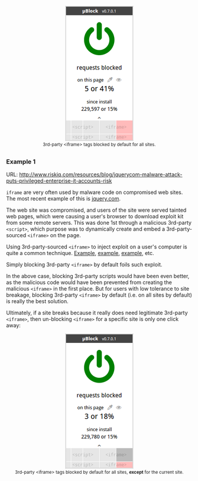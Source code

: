 <p align="center"><img src="https://raw.githubusercontent.com/gorhill/uBlock/master/doc/img/dynamic-filtering-7.png" /><br><sup>3rd-party &lt;iframe&gt; tags blocked by default for all sites.</sup></p>

### Example 1

URL: <http://www.riskiq.com/resources/blog/jquerycom-malware-attack-puts-privileged-enterprise-it-accounts-risk>

`iframe` are very often used by malware code on compromised web sites. The most recent example of this is [jquery.com](http://blog.jquery.com/2014/09/24/update-on-jquery-com-compromises/).

The web site was compromised, and users of the site were served tainted web pages, which were causing a user's browser to download exploit kit from some remote servers. This was done 1st through a malicious 3rd-party `<script>`, which purpose was to dynamically create and embed a 3rd-party-sourced `<iframe>` on the page.

Using 3rd-party-sourced `<iframe>` to inject exploit on a user's computer is quite a common technique. [Example](http://arstechnica.com/security/2013/10/hackers-compromise-official-php-website-infect-visitors-with-malware/), [example](http://www.wired.com/2013/08/freedom-hosting/), [example](http://blog.armorize.com/2011/07/willysycom-mass-injection-ongoing.html), etc.

Simply blocking 3rd-party `<iframe>` by default foils such exploit.

In the above case, blocking 3rd-party scripts would have been even better, as the malicious code would have been prevented from creating the malicious `<iframe>` in the first place. But for users with low tolerance to site breakage, blocking 3rd-party `<iframe>` by default (i.e. on all sites by default) is really the best solution.

Ultimately, if a site breaks because it really does need legitimate 3rd-party `<iframe>`, then un-blocking `<iframe>` for a specific site is only one click away:

<p align="center"><img src="https://raw.githubusercontent.com/gorhill/uBlock/master/doc/img/dynamic-filtering-8.png" /><br><sup>3rd-party &lt;iframe&gt; tags blocked by default for all sites, <b>except</b> for the current site.</sup></p>